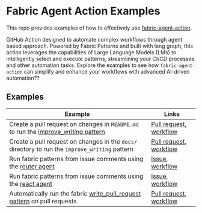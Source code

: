 # Fabric Agent Action Examples

This repo provides examples of how to effectively use [fabric-agent-action](https://github.com/xvnpw/fabric-agent-action).

GitHub Action designed to automate complex workflows 
through agent based approach. Powered by Fabric Patterns and built with lang graph, this action leverages the capabilities of Large Language Models (LMs) to intelligently select and execute patterns, streamlining your CI/CD processes and other automation tasks. Explore the examples to see how `fabric-agent-action` can simplify and enhance your workflows with advanced AI-driven automation??

## Examples

| Example  | Links |
| ---  | --- |
| Create a pull request on changes in `README.md` to run the [improve_writing pattern](https://github.com/danielmiessler/fabric/blob/main/patterns/improve_writing/system.md) | [Pull request](https://github.com/xvnpw/fabric-agent-action-examples/pull/4), [workflow](https://github.com/xvnpw/fabric-agent-action-examples/blob/main/.github/workflows/fabric-readme-pr.yml) |
| Create a pull request on changes in the `docs/` directory to run the `improve_writing` pattern | [Pull request](https://github.com/xvnpw/fabric-agent-action-examples/pull/8), [workflow](https://github.com/xvnpw/fabric-agent-action-examples/blob/main/.github/workflows/fabric-docs-pr.yml) |
| Run fabric patterns from issue comments using the [router agent](https://github.com/xvnpw/fabric-agent-action/tree/main?tab=readme-ov-file#router-agent) | [Issue](https://github.com/xvnpw/fabric-agent-action-examples/issues/5), [workflow](https://github.com/xvnpw/fabric-agent-action-examples/blob/main/.github/workflows/fabric-issue-agent-router.yml) |
| Run fabric patterns from issue comments using the [react agent](https://github.com/xvnpw/fabric-agent-action/tree/main?tab=readme-ov-file#react-agent) | [Issue](https://github.com/xvnpw/fabric-agent-action-examples/issues/6), [workflow](https://github.com/xvnpw/fabric-agent-action-examples/blob/main/.github/workflows/fabric-issue-agent-react.yml) |
| Automatically run the fabric [write_pull_request pattern](https://github.com/danielmiessler/fabric/blob/main/patterns/write_pull-request/system.md) on pull requests | [Pull request](https://github.com/xvnpw/fabric-agent-action-examples/pull/7), [workflow](https://github.com/xvnpw/fabric-agent-action-examples/blob/main/.github/workflows/fabric-pr-diff.yml) |